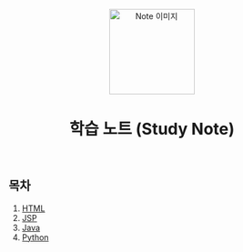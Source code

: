 <div align="center">
  <br />
  <img src="./images/note.png" alt="Note 이미지" width="150px" />
  <br />
  <h1>학습 노트 (Study Note)</h1>
  <br />
</div>

## 목차

1. [HTML](./HTML)
2. [JSP](./JSP)
3. [Java](./Java)
4. [Python](./Python)
